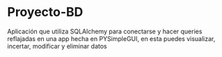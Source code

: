 # Proyecto-BD

Aplicación que utiliza SQLAlchemy para conectarse y hacer queries reflajadas en una app hecha en PYSimpleGUI, en esta puedes visualizar, incertar, modificar y eliminar datos
